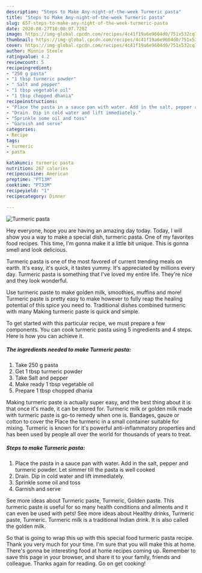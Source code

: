 ```yaml
---
description: "Steps to Make Any-night-of-the-week Turmeric pasta"
title: "Steps to Make Any-night-of-the-week Turmeric pasta"
slug: 657-steps-to-make-any-night-of-the-week-turmeric-pasta
date: 2020-08-27T10:00:07.720Z
image: https://img-global.cpcdn.com/recipes/4c41f19a6e9604d0/751x532cq70/turmeric-pasta-recipe-main-photo.jpg
thumbnail: https://img-global.cpcdn.com/recipes/4c41f19a6e9604d0/751x532cq70/turmeric-pasta-recipe-main-photo.jpg
cover: https://img-global.cpcdn.com/recipes/4c41f19a6e9604d0/751x532cq70/turmeric-pasta-recipe-main-photo.jpg
author: Minnie Steele
ratingvalue: 4.2
reviewcount: 5
recipeingredient:
- "250 g pasta"
- "1 tbsp turmeric powder"
- " Salt and pepper"
- "1 tbsp vegetable oil"
- "1 tbsp chopped dhania"
recipeinstructions:
- "Place the pasta in a sauce pan with water. Add in the salt, pepper and turmeric powder. Let simmer till the pasta is well cooked"
- "Drain. Dip in cold water and lift immediately."
- "Sprinkle some oil and toss"
- "Garnish and serve"
categories:
- Recipe
tags:
- turmeric
- pasta

katakunci: turmeric pasta 
nutrition: 267 calories
recipecuisine: American
preptime: "PT13M"
cooktime: "PT33M"
recipeyield: "1"
recipecategory: Dinner

---
```



![Turmeric pasta](https://img-global.cpcdn.com/recipes/4c41f19a6e9604d0/751x532cq70/turmeric-pasta-recipe-main-photo.jpg)

Hey everyone, hope you are having an amazing day today. Today, I will show you a way to make a special dish, turmeric pasta. One of my favorites food recipes. This time, I'm gonna make it a little bit unique. This is gonna smell and look delicious.

Turmeric pasta is one of the most favored of current trending meals on earth. It's easy, it's quick, it tastes yummy. It's appreciated by millions every day. Turmeric pasta is something that I've loved my entire life. They're nice and they look wonderful.

Use turmeric paste to make golden milk, smoothies, muffins and more! Turmeric paste is pretty easy to make however to fully reap the healing potential of this spice you need to. Traditional dishes combined turmeric with many Making turmeric paste is quick and simple.


To get started with this particular recipe, we must prepare a few components. You can cook turmeric pasta using 5 ingredients and 4 steps. Here is how you can achieve it.

<!--inarticleads1-->

##### The ingredients needed to make Turmeric pasta:

1. Take 250 g pasta
1. Get 1 tbsp turmeric powder
1. Take  Salt and pepper
1. Make ready 1 tbsp vegetable oil
1. Prepare 1 tbsp chopped dhania


Making turmeric paste is actually super easy, and the best thing about it is that once it&#39;s made, it can be stored for. Turmeric milk or golden milk made with turmeric paste is go-to remedy when one is. Bandages, gauze or cotton to cover the Place the turmeric in a small container suitable for mixing. Turmeric is known for it&#39;s powerful anti-inflammatory properties and has been used by people all over the world for thousands of years to treat. 

<!--inarticleads2-->

##### Steps to make Turmeric pasta:

1. Place the pasta in a sauce pan with water. Add in the salt, pepper and turmeric powder. Let simmer till the pasta is well cooked
1. Drain. Dip in cold water and lift immediately.
1. Sprinkle some oil and toss
1. Garnish and serve


See more ideas about Turmeric paste, Turmeric, Golden paste. This turmeric paste is useful for so many health conditions and ailments and it can even be used with pets! See more ideas about Healthy drinks, Turmeric paste, Turmeric. Turmeric milk is a traditional Indian drink. It is also called the golden milk. 

So that is going to wrap this up with this special food turmeric pasta recipe. Thank you very much for your time. I'm sure that you will make this at home. There's gonna be interesting food at home recipes coming up. Remember to save this page in your browser, and share it to your family, friends and colleague. Thanks again for reading. Go on get cooking!

